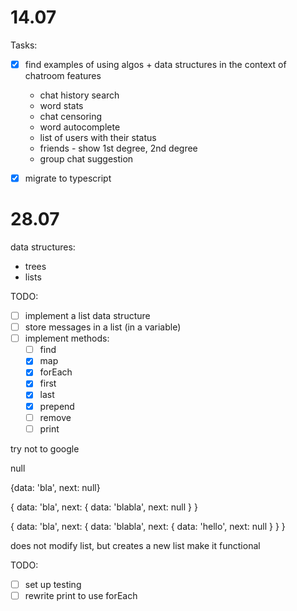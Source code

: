 # 14.07
Tasks:

- [x] find examples of using algos + data structures in the context of chatroom features
    - chat history search
    - word stats
    - chat censoring
    - word autocomplete
    - list of users with their status
    - friends - show 1st degree, 2nd degree
    - group chat suggestion

- [x] migrate to typescript


# 28.07

data structures:
- trees
- lists

TODO:
- [ ] implement a list data structure
- [ ] store messages in a list (in a variable)
- [ ] implement methods:
    - [ ] find
    - [x] map
    - [x] forEach
    - [x] first
    - [x] last
    - [x] prepend
    - [ ] remove
    - [ ] print

try not to google

null

{data: 'bla', next: null}

{
  data: 'bla',
  next: { data: 'blabla', next: null }
}

{
  data: 'bla',
  next: { data: 'blabla', next: { data: 'hello', next: null } }
}

does not modify list, but creates a new list
make it functional


TODO:
- [ ] set up testing
- [ ] rewrite print to use forEach
